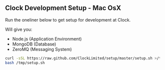 ## Clock Development Setup - Mac OsX

Run the oneliner below to get setup for development at Clock.

Will give you:

* Node.js (Application Environment)
* MongoDB (Database)
* ZeroMQ (Messaging System)

```sh
curl -sSL https://raw.github.com/ClockLimited/setup/master/setup.sh >/tmp/setup.sh
bash /tmp/setup.sh
```

